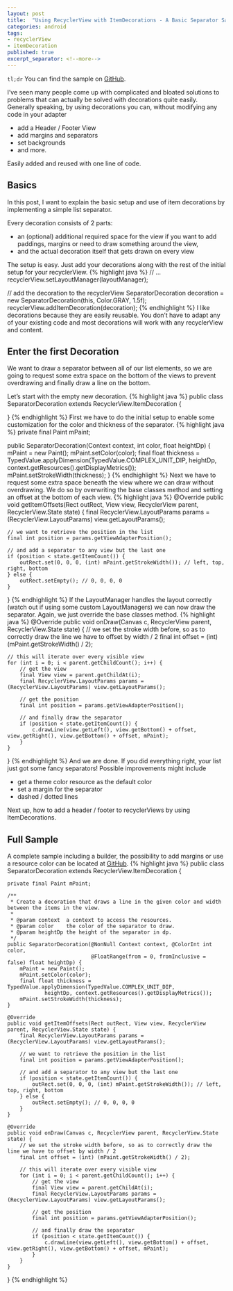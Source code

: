 ```yaml
---
layout: post
title:  "Using RecyclerView with ItemDecorations - A Basic Separator Sample"
categories: android
tags:
- recyclerView
- itemDecoration
published: true
excerpt_separator: <!--more-->
---
```

`tl;dr` You can find the sample on [GitHub](https://github.com/bleeding182/recyclerviewItemDecorations/blob/master/app/src/main/java/com/github/bleeding182/recyclerviewdecorations/SeparatorDecoration.java).

I’ve seen many people come up with complicated and bloated solutions to problems that can actually be solved with decorations quite easily. Generally speaking, by using decorations you can, without modifying any code in your adapter

*   add a Header / Footer View
*   add margins and separators
*   set backgrounds
*   and more.

Easily added and reused with one line of code.

<!--more-->

## Basics

In this post, I want to explain the basic setup and use of item decorations by implementing a simple list separator.

Every decoration consists of 2 parts:

*   an (optional) additional required space for the view if you want to add paddings, margins or need to draw something around the view,
*   and the actual decoration itself that gets drawn on every view

The setup is easy. Just add your decorations along with the rest of the initial setup for your recyclerView.
{% highlight java %}
// ...
recyclerView.setLayoutManager(layoutManager);

// add the decoration to the recyclerView
SeparatorDecoration decoration = new SeparatorDecoration(this, Color.GRAY, 1.5f);
recyclerView.addItemDecoration(decoration);
{% endhighlight %}
I like decorations because they are easily reusable. You don’t have to adapt any of your existing code and most decorations will work with any recyclerView and content.

## Enter the first Decoration

We want to draw a separator between all of our list elements, so we are going to request some extra space on the bottom of the views to prevent overdrawing and finally draw a line on the bottom.

Let’s start with the empty new decoration.
{% highlight java %}
public class SeparatorDecoration extends RecyclerView.ItemDecoration {

}
{% endhighlight %}
First we have to do the initial setup to enable some customization for the color and thickness of the separator.
{% highlight java %}
private final Paint mPaint;

public SeparatorDecoration(Context context, int color, float heightDp) {
    mPaint = new Paint();
    mPaint.setColor(color);
    final float thickness = TypedValue.applyDimension(TypedValue.COMPLEX_UNIT_DIP,
            heightDp, context.getResources().getDisplayMetrics());
    mPaint.setStrokeWidth(thickness);
}
{% endhighlight %}
Next we have to request some extra space beneath the view where we can draw without overdrawing. We do so by overwriting the base classes method and setting an offset at the bottom of each view.
{% highlight java %}
@Override
public void getItemOffsets(Rect outRect, View view, RecyclerView parent, RecyclerView.State state) {
    final RecyclerView.LayoutParams params = (RecyclerView.LayoutParams) view.getLayoutParams();

    // we want to retrieve the position in the list
    final int position = params.getViewAdapterPosition();

    // and add a separator to any view but the last one
    if (position < state.getItemCount()) {
        outRect.set(0, 0, 0, (int) mPaint.getStrokeWidth()); // left, top, right, bottom
    } else {
        outRect.setEmpty(); // 0, 0, 0, 0
    }
}
{% endhighlight %}
If the LayoutManager handles the layout correctly (watch out if using some custom LayoutManagers) we can now draw the separator. Again, we just override the base classes method.
{% highlight java %}
@Override
public void onDraw(Canvas c, RecyclerView parent, RecyclerView.State state) {
    // we set the stroke width before, so as to correctly draw the line we have to offset by width / 2
    final int offset = (int) (mPaint.getStrokeWidth() / 2);

    // this will iterate over every visible view
    for (int i = 0; i < parent.getChildCount(); i++) {
        // get the view
        final View view = parent.getChildAt(i);
        final RecyclerView.LayoutParams params = (RecyclerView.LayoutParams) view.getLayoutParams();

        // get the position
        final int position = params.getViewAdapterPosition();

        // and finally draw the separator
        if (position < state.getItemCount()) {
            c.drawLine(view.getLeft(), view.getBottom() + offset, view.getRight(), view.getBottom() + offset, mPaint);
        }
    }
}
{% endhighlight %}
And we are done. If you did everything right, your list just got some fancy separators! Possible improvements might include

*   get a theme color resource as the default color
*   set a margin for the separator
*   dashed / dotted lines

Next up, how to add a header / footer to recyclerViews by using ItemDecorations.

## Full Sample

A complete sample including a builder, the possibility to add margins or use a resource color can be located at [GitHub](https://github.com/bleeding182/recyclerviewItemDecorations/blob/master/app/src/main/java/com/github/bleeding182/recyclerviewdecorations/SeparatorDecoration.java).
{% highlight java %}
public class SeparatorDecoration extends RecyclerView.ItemDecoration {

    private final Paint mPaint;

    /**
     * Create a decoration that draws a line in the given color and width between the items in the view.
     *
     * @param context  a context to access the resources.
     * @param color    the color of the separator to draw.
     * @param heightDp the height of the separator in dp.
     */
    public SeparatorDecoration(@NonNull Context context, @ColorInt int color,
                               @FloatRange(from = 0, fromInclusive = false) float heightDp) {
        mPaint = new Paint();
        mPaint.setColor(color);
        final float thickness = TypedValue.applyDimension(TypedValue.COMPLEX_UNIT_DIP,
                heightDp, context.getResources().getDisplayMetrics());
        mPaint.setStrokeWidth(thickness);
    }

    @Override
    public void getItemOffsets(Rect outRect, View view, RecyclerView parent, RecyclerView.State state) {
        final RecyclerView.LayoutParams params = (RecyclerView.LayoutParams) view.getLayoutParams();

        // we want to retrieve the position in the list
        final int position = params.getViewAdapterPosition();

        // and add a separator to any view but the last one
        if (position < state.getItemCount()) {
            outRect.set(0, 0, 0, (int) mPaint.getStrokeWidth()); // left, top, right, bottom
        } else {
            outRect.setEmpty(); // 0, 0, 0, 0
        }
    }

    @Override
    public void onDraw(Canvas c, RecyclerView parent, RecyclerView.State state) {
        // we set the stroke width before, so as to correctly draw the line we have to offset by width / 2
        final int offset = (int) (mPaint.getStrokeWidth() / 2);

        // this will iterate over every visible view
        for (int i = 0; i < parent.getChildCount(); i++) {
            // get the view
            final View view = parent.getChildAt(i);
            final RecyclerView.LayoutParams params = (RecyclerView.LayoutParams) view.getLayoutParams();

            // get the position
            final int position = params.getViewAdapterPosition();

            // and finally draw the separator
            if (position < state.getItemCount()) {
                c.drawLine(view.getLeft(), view.getBottom() + offset, view.getRight(), view.getBottom() + offset, mPaint);
            }
        }
    }
}
{% endhighlight %}